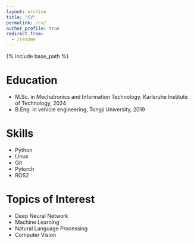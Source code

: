 ```yaml
---
layout: archive
title: "CV"
permalink: /cv/
author_profile: true
redirect_from:
  - /resume
---
```


{% include base_path %}

Education
======
* M.Sc. in Mechatronics and Information Technology, Karlsruhe Institute of Technology, 2024
* B.Eng. in vehicle engineering, Tongji University, 2019

  
Skills
======
* Python
* Linux
* Git
* Pytorch
* ROS2

  
Topics of Interest
======
* Deep Neural Network
* Machine Learning
* Natural Language Processing
* Computer Vision

